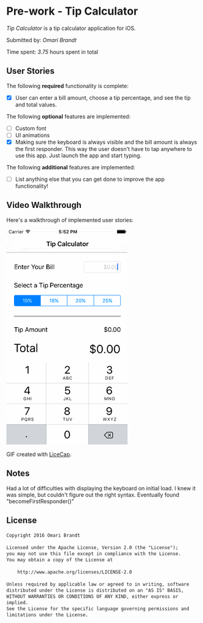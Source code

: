 # Pre-work - Tip Calculator

*Tip Calculator* is a tip calculator application for iOS.

Submitted by: *Omari Brandt*

Time spent: *3.75* hours spent in total

## User Stories

The following **required** functionality is complete:
* [X] User can enter a bill amount, choose a tip percentage, and see the tip and total values.

The following **optional** features are implemented:
* [ ] Custom font
* [ ] UI animations
* [X] Making sure the keyboard is always visible and the bill amount is always the first responder. This way the user doesn't have to tap anywhere to use this app. Just launch the app and start typing.

The following **additional** features are implemented:

- [ ] List anything else that you can get done to improve the app functionality!

## Video Walkthrough 

Here's a walkthrough of implemented user stories:

<a href="https://github.com/omari1914/Tip-Calculator/blob/master/obrandtTipDemo.gif" target="_blank"><img src='https://github.com/omari1914/Tip-Calculator/blob/master/obrandtTipDemo.gif' title='Video Walkthrough' width='' alt='Video Walkthrough' /></a>

GIF created with [LiceCap](http://www.cockos.com/licecap/).

## Notes

Had a lot of difficulties with displaying the keyboard on initial load. I knew it was simple, but couldn't figure out the right syntax. Eventually found "becomeFirstResponder()"

## License

    Copyright 2016 Omari Brandt

    Licensed under the Apache License, Version 2.0 (the "License");
    you may not use this file except in compliance with the License.
    You may obtain a copy of the License at

        http://www.apache.org/licenses/LICENSE-2.0

    Unless required by applicable law or agreed to in writing, software
    distributed under the License is distributed on an "AS IS" BASIS,
    WITHOUT WARRANTIES OR CONDITIONS OF ANY KIND, either express or implied.
    See the License for the specific language governing permissions and
    limitations under the License.
